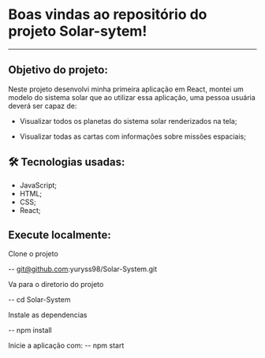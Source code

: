 # Boas vindas ao repositório do projeto Solar-sytem!

---

## Objetivo do projeto:

Neste projeto desenvolvi minha primeira aplicação em React, montei um modelo do sistema solar que ao utilizar essa aplicação,
uma pessoa usuária deverá ser capaz de:

* Visualizar todos os planetas do sistema solar renderizados na tela;

* Visualizar todas as cartas com informações sobre missões espaciais;


## 🛠 Tecnologias usadas:

* JavaScript;
* HTML;
* CSS;
* React;

## Execute localmente:

Clone o projeto

  -- git@github.com:yuryss98/Solar-System.git

Va para o diretorio do projeto

  -- cd Solar-System

Instale as dependencias

  -- npm install
  
Inicie a aplicação com:
  -- npm start
